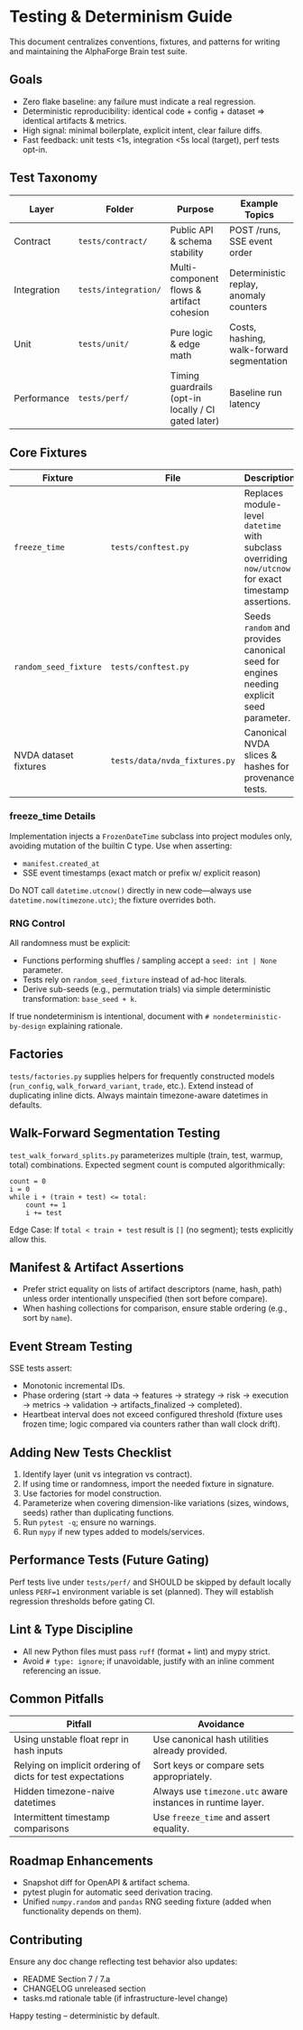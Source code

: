 # Testing & Determinism Guide

This document centralizes conventions, fixtures, and patterns for writing and maintaining the AlphaForge Brain test suite.

## Goals
- Zero flake baseline: any failure must indicate a real regression.
- Deterministic reproducibility: identical code + config + dataset => identical artifacts & metrics.
- High signal: minimal boilerplate, explicit intent, clear failure diffs.
- Fast feedback: unit tests <1s, integration <5s local (target), perf tests opt-in.

## Test Taxonomy
| Layer | Folder | Purpose | Example Topics |
|-------|--------|---------|----------------|
| Contract | `tests/contract/` | Public API & schema stability | POST /runs, SSE event order |
| Integration | `tests/integration/` | Multi-component flows & artifact cohesion | Deterministic replay, anomaly counters |
| Unit | `tests/unit/` | Pure logic & edge math | Costs, hashing, walk-forward segmentation |
| Performance | `tests/perf/` | Timing guardrails (opt-in locally / CI gated later) | Baseline run latency |

## Core Fixtures
| Fixture | File | Description |
|---------|------|-------------|
| `freeze_time` | `tests/conftest.py` | Replaces module-level `datetime` with subclass overriding `now/utcnow` for exact timestamp assertions. |
| `random_seed_fixture` | `tests/conftest.py` | Seeds `random` and provides canonical seed for engines needing explicit seed parameter. |
| NVDA dataset fixtures | `tests/data/nvda_fixtures.py` | Canonical NVDA slices & hashes for provenance tests. |

### freeze_time Details
Implementation injects a `FrozenDateTime` subclass into project modules only, avoiding mutation of the builtin C type. Use when asserting:
- `manifest.created_at`
- SSE event timestamps (exact match or prefix w/ explicit reason)

Do NOT call `datetime.utcnow()` directly in new code—always use `datetime.now(timezone.utc)`; the fixture overrides both.

### RNG Control
All randomness must be explicit:
- Functions performing shuffles / sampling accept a `seed: int | None` parameter.
- Tests rely on `random_seed_fixture` instead of ad-hoc literals.
- Derive sub-seeds (e.g., permutation trials) via simple deterministic transformation: `base_seed + k`.

If true nondeterminism is intentional, document with `# nondeterministic-by-design` explaining rationale.

## Factories
`tests/factories.py` supplies helpers for frequently constructed models (`run_config`, `walk_forward_variant`, `trade`, etc.). Extend instead of duplicating inline dicts. Always maintain timezone-aware datetimes in defaults.

## Walk-Forward Segmentation Testing
`test_walk_forward_splits.py` parameterizes multiple (train, test, warmup, total) combinations. Expected segment count is computed algorithmically:
```
count = 0
i = 0
while i + (train + test) <= total:
    count += 1
    i += test
```
Edge Case: If `total < train + test` result is `[]` (no segment); tests explicitly allow this.

## Manifest & Artifact Assertions
- Prefer strict equality on lists of artifact descriptors (name, hash, path) unless order intentionally unspecified (then sort before compare).
- When hashing collections for comparison, ensure stable ordering (e.g., sort by `name`).

## Event Stream Testing
SSE tests assert:
- Monotonic incremental IDs.
- Phase ordering (start → data → features → strategy → risk → execution → metrics → validation → artifacts_finalized → completed).
- Heartbeat interval does not exceed configured threshold (fixture uses frozen time; logic compared via counters rather than wall clock drift).

## Adding New Tests Checklist
1. Identify layer (unit vs integration vs contract).
2. If using time or randomness, import the needed fixture in signature.
3. Use factories for model construction.
4. Parameterize when covering dimension-like variations (sizes, windows, seeds) rather than duplicating functions.
5. Run `pytest -q`; ensure no warnings.
6. Run `mypy` if new types added to models/services.

## Performance Tests (Future Gating)
Perf tests live under `tests/perf/` and SHOULD be skipped by default locally unless `PERF=1` environment variable is set (planned). They will establish regression thresholds before gating CI.

## Lint & Type Discipline
- All new Python files must pass `ruff` (format + lint) and mypy strict.
- Avoid `# type: ignore`; if unavoidable, justify with an inline comment referencing an issue.

## Common Pitfalls
| Pitfall | Avoidance |
|---------|-----------|
| Using unstable float repr in hash inputs | Use canonical hash utilities already provided. |
| Relying on implicit ordering of dicts for test expectations | Sort keys or compare sets appropriately. |
| Hidden timezone-naive datetimes | Always use `timezone.utc` aware instances in runtime layer. |
| Intermittent timestamp comparisons | Use `freeze_time` and assert equality. |

## Roadmap Enhancements
- Snapshot diff for OpenAPI & artifact schema.
- pytest plugin for automatic seed derivation tracing.
- Unified `numpy.random` and `pandas` RNG seeding fixture (added when functionality depends on them).

## Contributing
Ensure any doc change reflecting test behavior also updates:
- README Section 7 / 7.a
- CHANGELOG unreleased section
- tasks.md rationale table (if infrastructure-level change)

Happy testing – deterministic by default.
